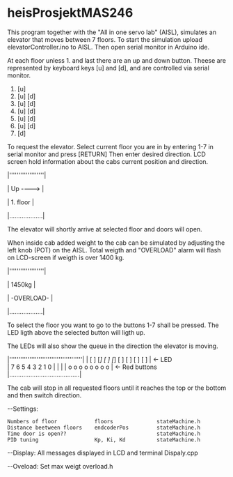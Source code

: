 # heisProsjektMAS246

This program together with the "All in one servo lab" (AISL), simulates an elevator that moves between 7 
floors. To start the simulation upload elevatorController.ino to AISL. Then open serial monitor in 
Arduino ide.

At each floor unless 1. and last there are an up and down button. Theese are represented
by keyboard keys [u] and [d], and are controlled via serial monitor.  

1. [u]
2. [u] [d]
3. [u] [d]
4. [u] [d]
5. [u] [d]
6. [u] [d]
7. [d]

To request the elevator. Select current floor you are in by entering 1-7 in serial monitor and press [RETURN]
Then enter desired direction. LCD screen hold information about the cabs current position and 
direction.

|'''''''''''''''''''|

|     Up ---->      |

|     1. floor      |

|...................|


The elevator will shortly arrive at selected floor and doors will open.

When inside cab added weight to the cab can be simulated by adjusting the left knob (POT) on the AISL.
Total weigth and "OVERLOAD" alarm will flash on LCD-screen if weigth is over 1400 kg.
 
|'''''''''''''''''''|

|      1450kg	    |

|    -OVERLOAD-     |

|...................|


To select the floor you want to go to the buttons 1-7 shall be pressed. The LED ligth above the selected 
button will ligth up.

The LEDs will also show the queue in the direction the elevator is moving.

|''''''''''''''''''''''''''''''''''''''''|
| [ ]  [*]  [ ]  [*]  [ ]  [ ]  [ ]  [ ] |  <- LED		
|  7	6    5    4    3    2    1    0  |
|					                     | 
|  o    o    o    o    o    o    o    o  |  <- Red buttons
|........................................|

The cab will stop in all requested floors until it reaches the top or the bottom and then switch direction.


--Settings:

	Numbers of floor		    floors			    stateMachine.h
 	Distance beetween floors	endcoderPos		    stateMachine.h
 	Time door is open??					            stateMachine.h
 	PID tuning			        Kp, Ki, Kd		    stateMachine.h

--Display:
	All messages displayed in LCD and terminal 		Dispaly.cpp
	
--Oveload:
	Set max weigt						            overload.h


			
		




 			    


